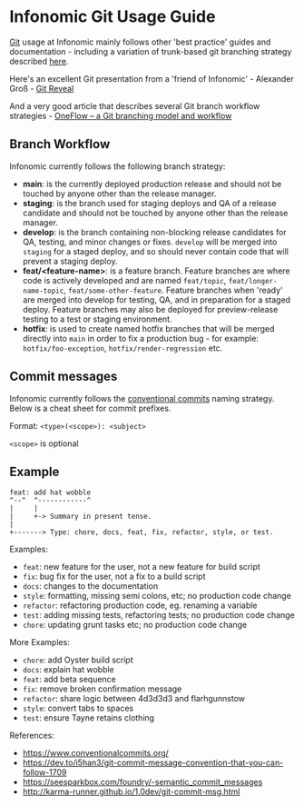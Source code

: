 # Infonomic Git Usage Guide

[Git](https://git-scm.com/) usage at Infonomic mainly follows other 'best practice' guides and documentation - including a variation of trunk-based git branching strategy described 
<a href="https://www.atlassian.com/continuous-delivery/continuous-integration/trunk-based-development" target="_blank" rel="noopener nofollow">here</a>.

Here's an excellent Git presentation from a 'friend of Infonomic' - Alexander Groß - <a href="https://agross.github.io/git-reveal/#/" target="_blank" rel="noopener nofollow">Git Reveal</a>

And a very good article that describes several Git branch workflow strategies - <a href="https://www.endoflineblog.com/oneflow-a-git-branching-model-and-workflow" target="_blank" rel="noopener nofollow">OneFlow – a Git branching model and workflow</a>

## Branch Workflow

Infonomic currently follows the following branch strategy:

  - **main**: is the currently deployed production release and should not be touched by anyone other than the release manager.
  - **staging**: is the branch used for staging deploys and QA of a release candidate and should not be touched by anyone other than the release manager.
  - **develop**: is the branch containing non-blocking release candidates for QA, testing, and minor changes or fixes. `develop` will be merged into `staging` for a staged deploy, and so should never contain code that will prevent a staging deploy.
  - **feat/&lt;feature-name&gt;**: is a feature branch. Feature branches are where code is actively developed and are named `feat/topic`, `feat/longer-name-topic`, `feat/some-other-feature`. Feature branches when 'ready' are merged into develop for testing, QA, and in preparation for a staged deploy. Feature branches may also be deployed for preview-release testing to a test or staging environment.
  - **hotfix**: is used to create named hotfix branches that will be merged directly into `main` in order to fix a production bug - for example: `hotfix/foo-exception`, `hotfix/render-regression` etc.

## Commit messages

Infonomic currently follows the [conventional commits](https://www.conventionalcommits.org/en/v1.0.0/) naming strategy. Below is a cheat sheet for commit prefixes.

Format: `<type>(<scope>): <subject>`

`<scope>` is optional

## Example

```
feat: add hat wobble
^--^  ^------------^
|     |
|     +-> Summary in present tense.
|
+-------> Type: chore, docs, feat, fix, refactor, style, or test.
```

Examples:

- `feat`: new feature for the user, not a new feature for build script
- `fix`: bug fix for the user, not a fix to a build script
- `docs`: changes to the documentation
- `style`: formatting, missing semi colons, etc; no production code change
- `refactor`: refactoring production code, eg. renaming a variable
- `test`: adding missing tests, refactoring tests; no production code change
- `chore`: updating grunt tasks etc; no production code change

More Examples: 

- `chore`: add Oyster build script
- `docs`: explain hat wobble
- `feat`: add beta sequence
- `fix`: remove broken confirmation message
- `refactor`: share logic between 4d3d3d3 and flarhgunnstow
- `style`: convert tabs to spaces
- `test`: ensure Tayne retains clothing

References:

- <a href="https://www.conventionalcommits.org/" target="_blank" rel="noopener nofollow">https://www.conventionalcommits.org/</a>
- <a href="https://dev.to/i5han3/git-commit-message-convention-that-you-can-follow-1709" target="_blank" rel="noopener nofollow">https://dev.to/i5han3/git-commit-message-convention-that-you-can-follow-1709</a>
- <a href="https://seesparkbox.com/foundry/semantic_commit_messages" target="_blank" rel="noopener nofollow">https://seesparkbox.com/foundry/-semantic_commit_messages</a>
- <a href="http://karma-runner.github.io/1.0/dev/git-commit-msg.html" target="_blank" rel="noopener nofollow">http://karma-runner.github.io/1.0dev/git-commit-msg.html</a>
